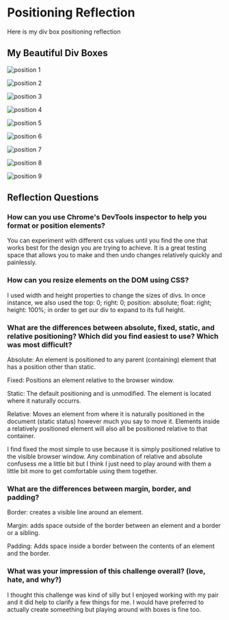 # Positioning Reflection

Here is my div box positioning reflection


## My Beautiful Div Boxes

![position 1](imgs/pt1.jpg "Position 1")

![position 2](imgs/pt2.jpg "Position 2")

![position 3](imgs/pt3.jpg "Position 3")

![position 4](imgs/pt4.jpg "Position 4")

![position 5](imgs/pt5.png "Position 5")

![position 6](imgs/pt6.png "Position 6")

![position 7](imgs/pt7.png "Position 7")

![position 8](imgs/pt8.png "Position 8")

![position 9](imgs/pt9.png "Position 9")



## Reflection Questions


### How can you use Chrome's DevTools inspector to help you format or position elements?

You can experiment with different css values until you find the one that works best for the design you are trying to achieve. It is a great testing space that allows you to make and then undo changes relatively quickly and painlessly. 


### How can you resize elements on the DOM using CSS?

I used width and height properties to change the sizes of divs. In once instance, we also used the top: 0; right: 0; position: absolute; float: right; height: 100%; in order to get our div to expand to its full height.


### What are the differences between absolute, fixed, static, and relative positioning? Which did you find easiest to use? Which was most difficult?

Absolute: An element is positioned to any parent (containing) element that has a position other than static.

Fixed: Positions an element relative to the browser window.

Static: The default positioning and is unmodified. The element is located where it naturally occurrs. 

Relative: Moves an element from where it is naturally positioned in the document (static status) however much you say to move it. Elements inside a relatively positioned element will also all be positioned relative to that container.


I find fixed the most simple to use because it is simply positioned relative to the visible browser window. Any combination of relative and absolute confusess me a little bit but I think I just need to play around with them a little bit more to get comfortable using them together.


### What are the differences between margin, border, and padding?


Border: creates a visible line around an element.

Margin: adds space outside of the border between an element and a border or a sibling.

Padding: Adds space inside a border between the contents of an element and the border.


### What was your impression of this challenge overall? (love, hate, and why?)

I thought this challenge was kind of silly but I enjoyed working with my pair and it did help to clarify a few things for me. I would have preferred to actually create someething but playing around with boxes is fine too.